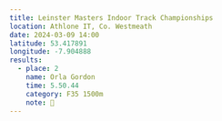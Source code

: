 ```yaml
---
title: Leinster Masters Indoor Track Championships 
location: Athlone IT, Co. Westmeath
date: 2024-03-09 14:00
latitude: 53.417891
longitude: -7.904888
results:
  - place: 2
    name: Orla Gordon
    time: 5.50.44
    category: F35 1500m 
    note: 🥈
---
```

